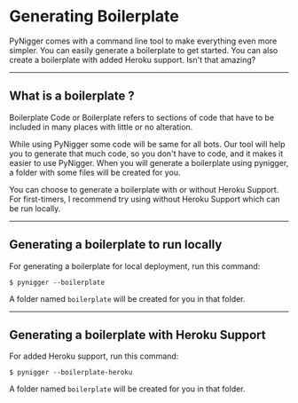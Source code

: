 # Generating Boilerplate

PyNigger comes with a command line tool to make everything even more simpler. You can easily generate a boilerplate to get started.
You can also create a boilerplate with added Heroku support. Isn't that amazing?

---

## What is a boilerplate ?

Boilerplate Code or Boilerplate refers to sections of code that have to be included in many places with little or no alteration.

While using PyNigger some code will be same for all bots. Our tool will help you to generate that much code, so you don't have to code, and it makes it easier to use PyNigger. When you will generate a boilerplate using pynigger, a folder with some files will be created for you.

You can choose to generate a boilerplate with or without Heroku Support. For first-timers, I recommend try using without Heroku Support which can be run locally.

---

## Generating a boilerplate to run locally

For generating a boilerplate for local deployment, run this command:

```shell
$ pynigger --boilerplate
```

A folder named ``boilerplate`` will be created for you in that folder.

---

## Generating a boilerplate with Heroku Support

For added Heroku support, run this command:

```shell
$ pynigger --boilerplate-heroku
```

A folder named ``boilerplate`` will be created for you in that folder.
